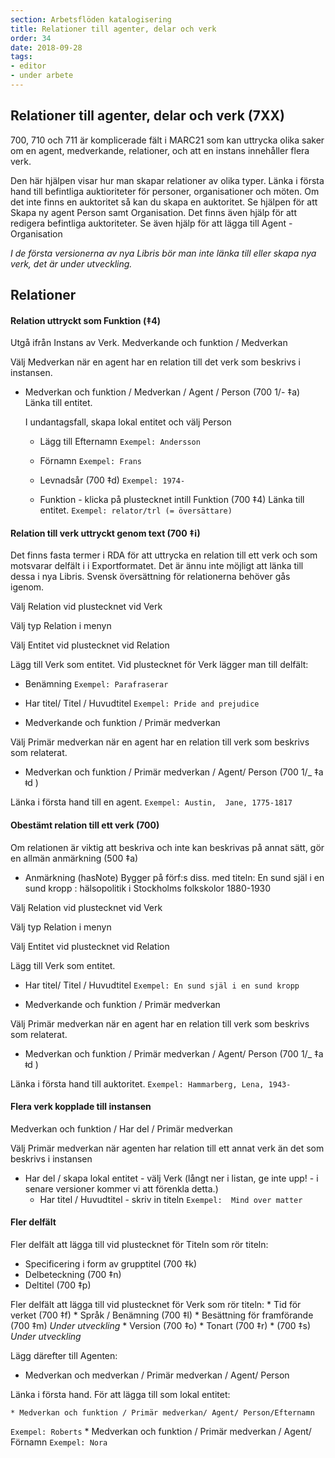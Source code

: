 ```yaml
---
section: Arbetsflöden katalogisering
title: Relationer till agenter, delar och verk
order: 34
date: 2018-09-28
tags:
- editor
- under arbete
---
```


## Relationer till agenter, delar och verk (7XX)

700, 710 och 711 är komplicerade fält i MARC21 som kan uttrycka olika saker om en agent, medverkande, relationer, och att en instans innehåller flera verk. 

Den här hjälpen visar hur man skapar relationer av olika typer. Länka i första hand till befintliga auktioriteter för personer, organisationer och möten. Om det inte finns en auktoritet så kan du skapa en auktoritet. Se hjälpen för att Skapa ny agent Person samt Organisation. Det finns även hjälp för att redigera befintliga auktoriteter. Se även hjälp för att lägga till Agent - Organisation

*I de första versionerna av nya Libris bör man inte länka till eller skapa nya verk, det är under utveckling.*

## Relationer

#### Relation uttryckt som Funktion (‡4)
Utgå ifrån Instans av Verk. Medverkande och funktion / Medverkan

Välj Medverkan när en agent har en relation till det verk som beskrivs i instansen.
* Medverkan och funktion / Medverkan / Agent / Person (700 1/- ‡a)
  Länka till entitet.

  I undantagsfall, skapa lokal entitet och välj Person
   * Lägg till Efternamn
   ```Exempel: Andersson```
  
   * Förnamn
   ```Exempel: Frans```
   
   * Levnadsår (700 ‡d)
    ```Exempel: 1974-```

  * Funktion - klicka på plustecknet intill Funktion (700 ‡4)
    Länka till entitet.
   ```Exempel: relator/trl (= översättare)```
    

#### Relation till verk uttryckt genom text (700 ‡i)
Det finns fasta termer i RDA för att uttrycka en relation till ett verk och som motsvarar delfält i i Exportformatet. Det är ännu inte möjligt att länka till dessa i nya Libris. Svensk översättning för relationerna behöver gås igenom.

Välj Relation vid plustecknet  vid Verk

Välj typ Relation i menyn

Välj Entitet vid plustecknet  vid Relation

Lägg till Verk som entitet. 
Vid plustecknet för Verk lägger man till delfält:

*  Benämning
  ```Exempel: Parafraserar```
  
 *  Har titel/ Titel / Huvudtitel
  ```Exempel: Pride and prejudice```
 
*  Medverkande och funktion / Primär medverkan


Välj Primär medverkan när en agent har en relation till verk som beskrivs som relaterat.

   * Medverkan och funktion / Primär medverkan / Agent/ Person (700 1/_ ‡a  ǂd )
   
   Länka i första hand till en agent.
    ```Exempel: Austin,  Jane, 1775-1817```
 

#### Obestämt relation till ett verk (700)
Om relationen är viktig att beskriva och inte kan beskrivas på annat sätt, gör en allmän anmärkning (500 ‡a)

* Anmärkning (hasNote) Bygger på förf:s diss. med titeln: En sund själ i en sund kropp : hälsopolitik i Stockholms folkskolor 1880-1930

Välj Relation vid plustecknet  vid Verk

Välj typ Relation i menyn

Välj Entitet vid plustecknet vid Relation

Lägg till Verk som entitet. 

*  Har titel/ Titel / Huvudtitel
  ```Exempel: En sund själ i en sund kropp```
 
*  Medverkande och funktion / Primär medverkan


Välj Primär medverkan när en agent har en relation till verk som beskrivs som relaterat.

   * Medverkan och funktion / Primär medverkan / Agent/ Person (700 1/_ ‡a  ǂd )
   
 Länka i första hand till auktoritet.
 ```Exempel: Hammarberg, Lena, 1943-```
 

#### Flera verk kopplade till instansen
 Medverkan och funktion / Har del / Primär medverkan

Välj Primär medverkan när agenten har relation till ett annat verk än det som beskrivs i instansen

* Har del / skapa lokal entitet - välj Verk (långt ner i listan, ge inte upp! - i senare versioner kommer vi att förenkla detta.)
  * Har titel / Huvudtitel  - skriv in titeln
  ```Exempel:  Mind over matter```
  
  
####  Fler delfält
  Fler delfält att lägga till vid plustecknet för Titeln som rör titeln:
  * Specificering i form av grupptitel (700 ‡k)
  * Delbeteckning (700 ‡n)
  * Deltitel (700 ‡p)
  
  Fler delfält att lägga till vid plustecknet för Verk som rör titeln:
    * Tid för verket (700 ‡f)
    * Språk  / Benämning (700 ‡l)
    * Besättning för framförande (700 ‡m) *Under utveckling*
    * Version (700 ‡o)
    * Tonart (700 ‡r)
    * (700 ‡s) *Under utveckling*
 

  Lägg därefter till Agenten:
  * Medverkan och medverkan / Primär medverkan / Agent/ Person
  
  Länka i första hand. För att lägga till som lokal entitet:
  
    * Medverkan och funktion / Primär medverkan/ Agent/ Person/Efternamn
  ```Exempel: Roberts```
     * Medverkan och funktion / Primär medverkan / Agent/ Förnamn
   ```Exempel: Nora```
  

